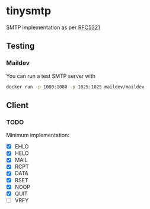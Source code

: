 # tinysmtp

SMTP implementation as per [RFC5321](https://datatracker.ietf.org/doc/html/rfc5321)

## Testing

### Maildev

You can run a test SMTP server with

```sh
docker run -p 1080:1080 -p 1025:1025 maildev/maildev
```

## Client

### TODO

Minimum implementation:

- [x] EHLO
- [x] HELO
- [x] MAIL
- [x] RCPT
- [x] DATA
- [x] RSET
- [x] NOOP
- [x] QUIT
- [ ] VRFY

